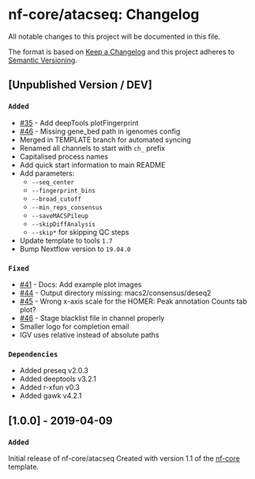 # nf-core/atacseq: Changelog

All notable changes to this project will be documented in this file.

The format is based on [Keep a Changelog](http://keepachangelog.com/en/1.0.0/)
and this project adheres to [Semantic Versioning](http://semver.org/spec/v2.0.0.html).

## [Unpublished Version / DEV]

### `Added`

* [#35](https://github.com/nf-core/atacseq/issues/35) - Add deepTools plotFingerprint
* [#46](https://github.com/nf-core/atacseq/issues/46) - Missing gene_bed path in igenomes config
* Merged in TEMPLATE branch for automated syncing
* Renamed all channels to start with `ch_` prefix
* Capitalised process names
* Add quick start information to main README
* Add parameters:
  * `--seq_center`
  * `--fingerprint_bins`
  * `--broad_cutoff`
  * `--min_reps_consensus`
  * `--saveMACSPileup`
  * `--skipDiffAnalysis`
  * `--skip*` for skipping QC steps
* Update template to tools `1.7`
* Bump Nextflow version to `19.04.0`

### `Fixed`

* [#41](https://github.com/nf-core/atacseq/issues/41) - Docs: Add example plot images
* [#44](https://github.com/nf-core/atacseq/issues/44) - Output directory missing: macs2/consensus/deseq2
* [#45](https://github.com/nf-core/atacseq/issues/45) - Wrong x-axis scale for the HOMER: Peak annotation Counts tab plot?
* [#46](https://github.com/nf-core/atacseq/issues/46) - Stage blacklist file in channel properly
* Smaller logo for completion email
* IGV uses relative instead of absolute paths

### `Dependencies`

* Added preseq v2.0.3
* Added deeptools v3.2.1
* Added r-xfun v0.3
* Added gawk v4.2.1

## [1.0.0] - 2019-04-09

### `Added`
Initial release of nf-core/atacseq
Created with version 1.1 of the [nf-core](http://nf-co.re/) template.
